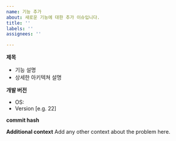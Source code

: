 ```yaml
---
name: 기능 추가
about: 새로운 기능에 대한 추가 이슈입니다.
title: ''
labels: ''
assignees: ''

---
```


**제목**
- 기능 설명
- 상세한 아키텍쳐 설명

**개발 버전**
 - OS:
 - Version [e.g. 22]

**commit hash**

**Additional context**
Add any other context about the problem here.
